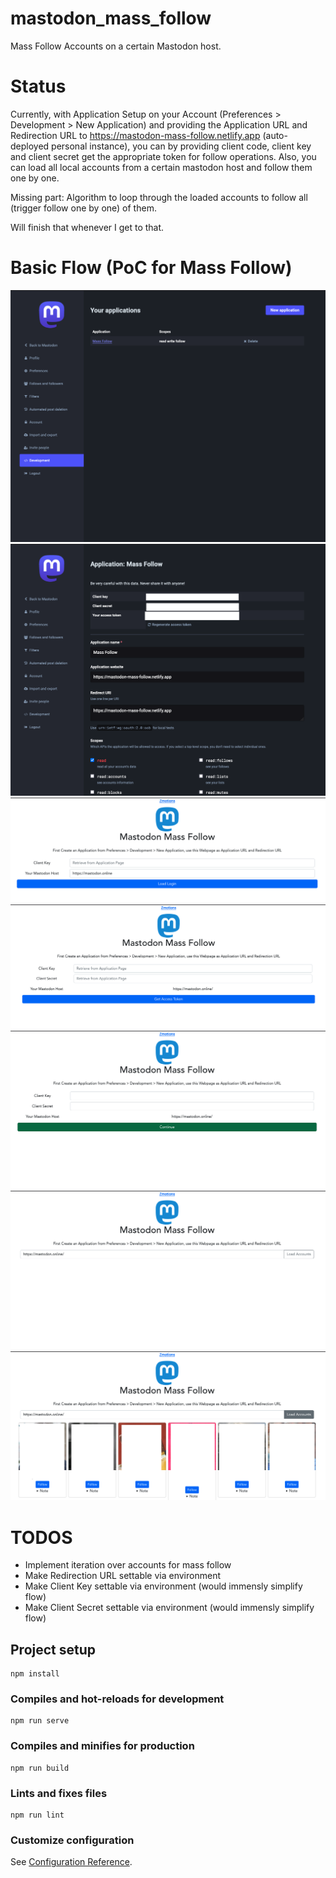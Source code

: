 # mastodon_mass_follow

Mass Follow Accounts on a certain Mastodon host.

# Status

Currently, with Application Setup on your Account (Preferences > Development > New Application)
and providing the Application URL and Redirection URL to https://mastodon-mass-follow.netlify.app
(auto-deployed personal instance), you can by providing client code, client key and client secret get the appropriate 
token for follow operations. Also, you can load all local accounts
from a certain mastodon host and follow them one by one.

Missing part: Algorithm to loop through the loaded accounts to follow all (trigger follow one by one) of them.

Will finish that whenever I get to that.

# Basic Flow (PoC for Mass Follow)

![image](./resources/create_application_page_mastodon.png)
![image](./resources/application_page_mastodon.png)
![image](./resources/get_client_code_mastodon.png)
![image](./resources/get_access_token.png)
![image](./resources/access_token_retrieved.png)
![image](./resources/lost_accounts_from_host.png)
![image](./resources/load_accounts.png)

# TODOS
- Implement iteration over accounts for mass follow
- Make Redirection URL settable via environment
- Make Client Key settable via environment (would immensly simplify flow)
- Make Client Secret settable via environment (would immensly simplify flow)

## Project setup
```
npm install
```

### Compiles and hot-reloads for development
```
npm run serve
```

### Compiles and minifies for production
```
npm run build
```

### Lints and fixes files
```
npm run lint
```

### Customize configuration
See [Configuration Reference](https://cli.vuejs.org/config/).
